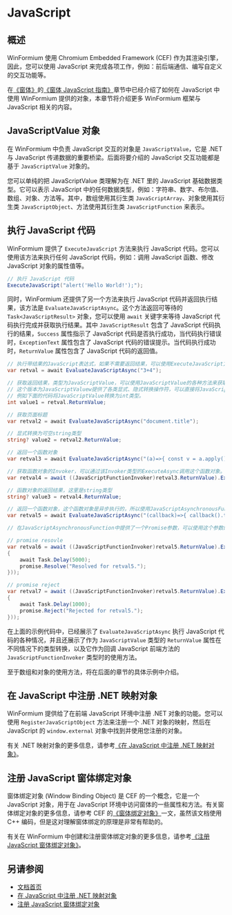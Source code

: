 # JavaScript

## 概述

WinFormium 使用 Chromium Embedded Framework (CEF) 作为其渲染引擎，因此，您可以使用 JavaScript 来完成各项工作，例如：前后端通信、编写自定义的交互功能等。

在[《窗体》](../窗体/概述.md)的[《窗体 JavaScript 指南》](../窗体/窗体JavaScript指南.md)章节中已经介绍了如何在 JavaScript 中使用 WinFormium 提供的对象，本章节将介绍更多 WinFormium 框架与 JavaScript 相关的内容。

## JavaScriptValue 对象

在 WinFormium 中负责 JavaScript 交互的对象是 `JavaScriptValue`，它是 .NET 与 JavaScript 传递数据的重要桥梁。后面将要介绍的 JavaScript 交互功能都是基于 `JavaScriptValue` 对象的。

您可以单纯的把 JavaScriptValue 类理解为在 .NET 里的 JavaScript 基础数据类型。它可以表示 JavaScript 中的任何数据类型，例如：字符串、数字、布尔值、数组、对象、方法等。其中，数组使用其衍生类 `JavaScriptArray`、对象使用其衍生类 `JavaScriptObject`、方法使用其衍生类 `JavaScriptFunction` 来表示。

## 执行 JavaScript 代码

WinFormium 提供了 `ExecuteJavaScript` 方法来执行 JavaScript 代码。您可以使用该方法来执行任何 JavaScript 代码，例如：调用 JavaScript 函数、修改 JavaScript 对象的属性值等。

```csharp
// 执行 JavaScript 代码
ExecuteJavaScript("alert('Hello World!');");
```

同时，WinFormium 还提供了另一个方法来执行 JavaScript 代码并返回执行结果，该方法是 `EvaluateJavaScriptAsync`。这个方法返回可等待的 `Task<JavaScriptResult>` 对象，您可以使用 `await` 关键字来等待 JavaScript 代码执行完成并获取执行结果。其中 `JavaScriptResult` 包含了 JavaScript 代码执行的结果，`Success` 属性指示了 JavaScript 代码是否执行成功，当代码执行错误时，`ExceptionText` 属性包含了 JavaScript 代码的错误提示。当代码执行成功时，`ReturnValue` 属性包含了 JavaScript 代码的返回值。

```csharp
// 执行带结果的JavaScript表达式，如果不需要返回结果，可以使用ExecuteJavaScript方法。
var retval = await EvaluateJavaScriptAsync("3+4");

// 获取返回结果，类型为JavaScriptValue，可以使用JavaScriptValue的各种方法来获取返回结果的值。
// 这个版本为JavaScriptValuew提供了各类显式、隐式转换操作符，可以直接将JavaScriptValue转换为各种基本类型。
// 例如下面的代码将JavaScriptValue转换为int类型。
int value1 = retval.ReturnValue;

// 获取页面标题
var retval2 = await EvaluateJavaScriptAsync("document.title");

// 显式转换为可空string类型
string? value2 = retval2.ReturnValue;

// 返回一个函数对象
var retval3 = await EvaluateJavaScriptAsync("(a)=>{ const v = a.apply(); console.log(`value:${v}`); }");

// 获取函数对象的Invoker，可以通过该Invoker类型的ExecuteAsync调用这个函数对象。这里使用了JavaScriptSynchronousFunction，表示这个函数对象是同步执行的，如果是异步执行的，可以使用JavaScriptAsynchronousFunction，根据函数对象的参数类型来选择。
var retval4 = await ((JavaScriptFunctionInvoker)retval3.ReturnValue).ExecuteAsync(new JavaScriptSynchronousFunction((a) => "Callback function for retval3."));

// 函数对象的返回结果，这里是string类型
string? value3 = retval4.ReturnValue;

// 返回一个函数对象，这个函数对象是异步执行的，所以使用JavaScriptAsynchronousFunction
var retval5 = await EvaluateJavaScriptAsync("(callback)=>{ callback().then(x=>console.log(`success:${x}`)).catch(err=>console.log(`success:${err}`)); }");

// 在JavaScriptAsynchronousFunction中提供了一个Promise参数，可以使用这个参数的Resolve方法来返回结果，也可以使用Reject方法来返回错误。因为是异步的，所以这里使用了await关键字来等待这个异步函数的执行结果。

// promise resovle
var retval6 = await ((JavaScriptFunctionInvoker)retval5.ReturnValue).ExecuteAsync(new JavaScriptAsynchronousFunction(async (args, promise) =>
{
    await Task.Delay(5000);
    promise.Resolve("Resolved for retval5.");
}));

// promise reject
var retval7 = await ((JavaScriptFunctionInvoker)retval5.ReturnValue).ExecuteAsync(new JavaScriptAsynchronousFunction(async (args, promise) =>
{
    await Task.Delay(1000);
    promise.Reject("Rejected for retval5.");
}));
```

在上面的示例代码中，已经展示了 `EvaluateJavaScriptAsync` 执行 JavaScript 代码的各种情况，并且还展示了作为 `JavaScriptValue` 类型的 `ReturnValue` 属性在不同情况下的类型转换，以及它作为回调 JavaScript 前端方法的 `JavaScriptFunctionInvoker` 类型时的使用方法。

至于数组和对象的使用方法，将在后面的章节的具体示例中介绍。

## 在 JavaScript 中注册 .NET 映射对象

WinFormium 提供给了在前端 JavaScript 环境中注册 .NET 对象的功能。您可以使用 `RegisterJavaScriptObject` 方法来注册一个 .NET 对象的映射，然后在 JavaScript 的 `window.external` 对象中找到并使用您注册的对象。

有关 .NET 映射对象的更多信息，请参考[《在 JavaScript 中注册 .NET 映射对象》](./在JavaScript中注册.NET映射对象.md)。

## 注册 JavaScript 窗体绑定对象

窗体绑定对象 (Window Binding Object) 是 CEF 的一个概念，它是一个 JavaScript 对象，用于在 JavaScript 环境中访问窗体的一些属性和方法。有关窗体绑定对象的更多信息，请参考 CEF 的[《窗体绑定对象》](https://bitbucket.org/chromiumembedded/cef/wiki/JavaScriptIntegration.md#markdown-header-window-binding-object)一文，虽然该文档使用 C++ 编码，但是这对理解窗体绑定的原理是非常有帮助的。

有关在 WinFormium 中创建和注册窗体绑定对象的更多信息，请参考[《注册 JavaScript 窗体绑定对象》](./注册JavaScript窗体绑定对象.md)。

## 另请参阅

- [文档首页](../首页.md)
- [在 JavaScript 中注册 .NET 映射对象](./在JavaScript中注册.NET映射对象.md)
- [注册 JavaScript 窗体绑定对象](./注册JavaScript窗体绑定对象.md)
